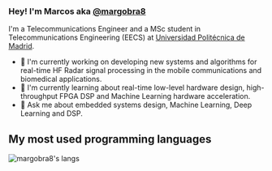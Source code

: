 ### Hey! I'm Marcos aka [@margobra8](https://me.marquitos.space)

I'm a Telecommunications Engineer and a MSc student in Telecommunications Engineering (EECS) at [Universidad Politécnica de Madrid](https://upm.es).

- 🔭 I'm currently working on developing new systems and algorithms for real-time HF Radar signal processing in the mobile communications and biomedical applications.
- 🌱 I'm currently learning about real-time low-level hardware design, high-throughput FPGA DSP and Machine Learning hardware acceleration.
- 💬 Ask me about embedded systems design, Machine Learning, Deep Learning and DSP.

## My most used programming languages
![margobra8's langs](https://github-readme-stats.vercel.app/api/top-langs?username=margobra8&count_private=true&show_icons=true&theme=transparent&layout=compact&langs_count=6)
